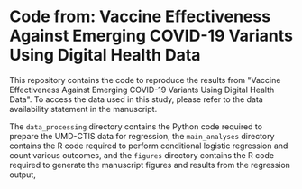 # Code from: Vaccine Effectiveness Against Emerging COVID-19 Variants Using Digital Health Data

This repository contains the code to reproduce the results from "Vaccine Effectiveness Against Emerging COVID-19 Variants Using Digital Health Data". To access the data used in this study, please refer to the data availability statement in the manuscript. 

The `data_processing` directory contains the Python code required to prepare the UMD-CTIS data for regression, the `main_analyses` directory contains the R code required to perform conditional logistic regression and count various outcomes, and the `figures` directory contains the R code required to generate the manuscript figures and results from the regression output,  
